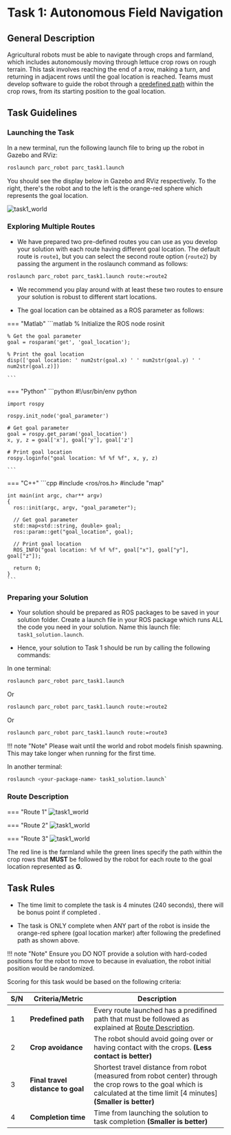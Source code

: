 # Task 1: Autonomous Field Navigation

## General Description

Agricultural robots must be able to navigate through crops and farmland, which includes autonomously moving through lettuce crop rows on rough terrain. This task involves reaching the end of a row, making a turn, and returning in adjacent rows until the goal location is reached. Teams must develop software to guide the robot through a [predefined path](#route-description) within the crop rows, from its starting position to the goal location.

## Task Guidelines
### Launching the Task
In a new terminal, run the following launch file to bring up the robot in Gazebo and RViz:

```sh
roslaunch parc_robot parc_task1.launch
```

You should see the display below in Gazebo and RViz respectively. To the right, there's the robot and to the left is the orange-red sphere which represents the goal location.

![task1_world](../assets/task1_view.jpg)

### Exploring Multiple Routes
* We have prepared two pre-defined routes you can use as you develop your solution with each route having different goal location. The default route is `route1`, but you can select the second route option (`route2`) by passing the argument in the roslaunch command as follows:

```sh
roslaunch parc_robot parc_task1.launch route:=route2
```

* We recommend you play around with at least these two routes to ensure your solution is robust to different start locations.

* The goal location can be obtained as a ROS parameter as follows:

=== "Matlab"
    ```matlab
    % Initialize the ROS node
    rosinit

    % Get the goal parameter
    goal = rosparam('get', 'goal_location');

    % Print the goal location
    disp(['goal location: ' num2str(goal.x) ' ' num2str(goal.y) ' ' num2str(goal.z)])

    ```
=== "Python"
    ```python
    #!/usr/bin/env python

    import rospy

    rospy.init_node('goal_parameter')

    # Get goal parameter
    goal = rospy.get_param('goal_location')
    x, y, z = goal['x'], goal['y'], goal['z']

    # Print goal location
    rospy.loginfo("goal location: %f %f %f", x, y, z)

    ```
=== "C++"
    ```cpp
    #include <ros/ros.h>
    #include "map"

    int main(int argc, char** argv)
    {
      ros::init(argc, argv, "goal_parameter");

      // Get goal parameter
      std::map<std::string, double> goal;
      ros::param::get("goal_location", goal);

      // Print goal location
      ROS_INFO("goal location: %f %f %f", goal["x"], goal["y"], goal["z"]);

      return 0;
    }
    ```

### Preparing your Solution
* Your solution should be prepared as ROS packages to be saved in your solution folder. Create a launch file in your ROS package which runs ALL the code you need in your solution. Name this launch file: `task1_solution.launch`.

* Hence, your solution to Task 1 should be run by calling the following commands:

In one terminal:

```sh
roslaunch parc_robot parc_task1.launch
```

Or 

```sh
roslaunch parc_robot parc_task1.launch route:=route2
```

Or

```sh
roslaunch parc_robot parc_task1.launch route:=route3
```

!!! note "Note"
    Please wait until the world and robot models finish spawning. This may take longer when running for the first time.

In another terminal:

```sh
roslaunch <your-package-name> task1_solution.launch`
```

### Route Description

=== "Route 1"
    ![task1_world](../assets/Task1Route1.png)

=== "Route 2"
    ![task1_world](../assets/Task1Route2.png)

=== "Route 3"
    ![task1_world](../assets/Task1Route3.png)

The red line is the farmland while the green lines specify the path within the crop rows that **MUST** be followed by the robot for each route to the goal location represented as **G**.

## Task Rules

* The time limit to complete the task is 4 minutes (240 seconds), there will be bonus point if completed .

* The task is ONLY complete when ANY part of the robot is inside the orange-red sphere (goal location marker) after following the predefined path as shown above.

!!! note "Note"
    Ensure you DO NOT provide a solution with hard-coded positions for the robot to move to because in evaluation, the robot initial position would be randomized. 

Scoring for this task would be based on the following criteria:

| S/N      | Criteria/Metric | Description |
| ----------- | ----------- | ------- |
| 1  | **Predefined path** | Every route launched has a predifined path that must be followed as explained at [Route Description](#route-description). |
| 2  | **Crop avoidance**  | The robot should avoid going over or having contact with the crops. **(Less contact is better)** |
| 3 | **Final travel distance to goal** | Shortest travel distance from robot (measured from robot center) through the crop rows to the goal which is calculated at the time limit [4 minutes] **(Smaller is better)**
| 4  | **Completion time** | Time from launching the solution to task completion **(Smaller is better)** |
